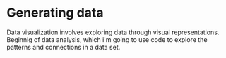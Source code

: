 # Generating data

Data visualization involves exploring data through visual representations. Beginnig of data analysis, which i'm going to use code to explore the patterns and connections in a data set.
